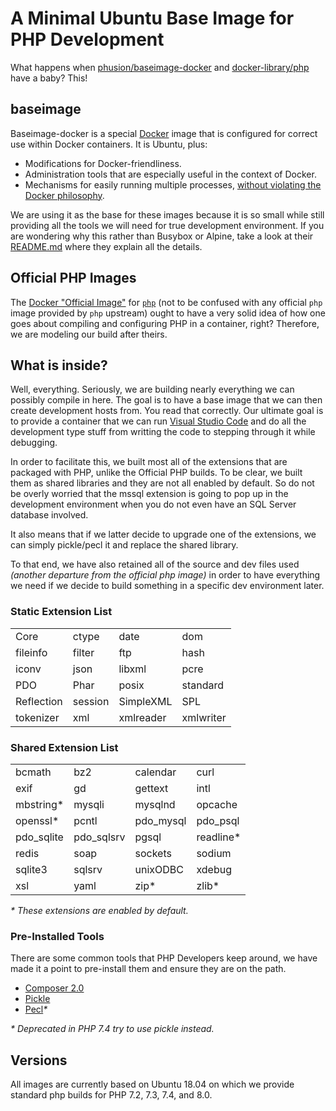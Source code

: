 # A Minimal Ubuntu Base Image for PHP Development

What happens when [phusion/baseimage-docker](https://github.com/phusion/baseimage-docker) and [docker-library/php](https://github.com/docker-library/php) have a baby? This!

## baseimage
Baseimage-docker is a special [Docker](https://www.docker.com) image that is configured for correct use within Docker containers. It is Ubuntu, plus:

 * Modifications for Docker-friendliness.
 * Administration tools that are especially useful in the context of Docker.
 * Mechanisms for easily running multiple processes, [without violating the Docker philosophy](#docker_single_process).

 We are using it as the base for these images because it is so small while still providing all the tools we will need for true development environment. If you are wondering why this rather than Busybox or Alpine, take a look at their [README.md](https://github.com/phusion/baseimage-docker/blob/master/README.md) where they explain all the details.

## Official PHP Images
The [Docker "Official Image"](https://github.com/docker-library/official-images#what-are-official-images) for [`php`](https://hub.docker.com/_/php/) (not to be confused with any official `php` image provided by `php` upstream) ought to have a very solid idea of how one goes about compiling and configuring PHP in a container, right? Therefore, we are modeling our build after theirs.

## What is inside?
Well, everything. Seriously, we are building nearly everything we can possibly compile in here. The goal is to have a base image that we can then create development hosts from. You read that correctly. Our ultimate goal is to provide a container that we can run [Visual Studio Code](https://code.visualstudio.com/) and do all the development type stuff from writting the code to stepping through it while debugging. 

In order to facilitate this, we built most all of the extensions that are packaged with PHP, unlike the Official PHP builds. To be clear, we built them as shared libraries and they are not all enabled by default. So do not be overly worried that the mssql extension is going to pop up in the development environment when you do not even have an SQL Server database involved.

It also means that if we latter decide to upgrade one of the extensions, we can simply pickle/pecl it and replace the shared library.

To that end, we have also retained all of the source and dev files used _(another departure from the official php image)_ in order to have everything we need if we decide to build something in a specific dev environment later.

### Static Extension List
|            |            |           |          |
|------------|------------|-----------|----------|
| Core       | ctype      | date      | dom      |
| fileinfo   | filter     | ftp       | hash     |
| iconv      | json       | libxml    | pcre     |
| PDO        | Phar       | posix     | standard |
| Reflection | session    | SimpleXML | SPL      |
| tokenizer  | xml        | xmlreader | xmlwriter|

### Shared Extension List
|            |            |           |          |
|------------|------------|-----------|----------|
| bcmath     | bz2        | calendar  | curl     |
| exif       | gd         | gettext   | intl     |
| mbstring*  | mysqli     | mysqlnd   | opcache  |
| openssl*   | pcntl      | pdo_mysql | pdo_psql |
| pdo_sqlite | pdo_sqlsrv | pgsql     | readline*|
| redis      | soap       | sockets   | sodium   |
| sqlite3    | sqlsrv     | unixODBC  | xdebug   |
| xsl        | yaml       | zip*      | zlib*    |

_* These extensions are enabled by default._

### Pre-Installed Tools
There are some common tools that PHP Developers keep around, we have made it a point to pre-install them and ensure they are on the path.

* [Composer 2.0](https://getcomposer.org/)
* [Pickle](https://github.com/FriendsOfPHP/pickle)
* [Pecl](https://pecl.php.net/)_*_

_* Deprecated in PHP 7.4 try to use pickle instead._

## Versions
All images are currently based on Ubuntu 18.04 on which we provide standard php builds for PHP 7.2, 7.3, 7.4, and 8.0.



